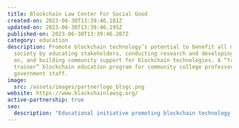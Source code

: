 ```yaml
---
title: Blockchain Law Center For Social Good
created-on: 2023-06-30T13:39:46.181Z
updated-on: 2023-06-30T13:39:46.195Z
published-on: 2023-06-30T13:39:46.207Z
category: education
description: Promote blockchain technology’s potential to benefit all members of
  society by educating stakeholders, conducting research and developing policies
  on, and building community support for blockchain technologies. A “train the
  trainer” blockchain education program for community college professors and CA
  government staff.
image:
  src: /assets/images/partnerlogo_blsgc.png
website: https://www.blockchainlawsg.org/
active-partnership: true
seo:
  description: "Educational initiative promoting blockchain technology for social good through research, policy development, and training programs for community college professors and CA government staff."
---
```

